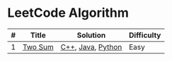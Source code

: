# LeetCode Algorithm

| #    | Title                   | Solution                                         | Difficulty |
|------|-------------------------|--------------------------------------------------|------------|
| 1    | [Two Sum](https://leetcode.com/problems/two-sum/) | [C++](C++/Easy/TwoSum.cpp), [Java](Java/Easy/TwoSum.java), [Python](Python/Easy/TwoSum.py) | Easy       |
